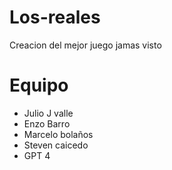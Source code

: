 # Los-reales
Creacion del mejor juego jamas visto


# Equipo
- Julio J valle
- Enzo Barro
- Marcelo bolaños
- Steven caicedo
- GPT 4
